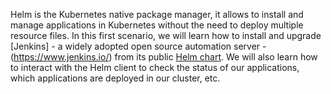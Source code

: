 Helm is the Kubernetes native package manager, it allows to install and manage applications in Kubernetes without the need to deploy multiple resource files. In this first scenario, we will learn how to install and upgrade [Jenkins] - a widely adopted open source automation server - (https://www.jenkins.io/) from its public [Helm chart](https://github.com/jenkinsci/helm-charts/tree/main/charts/jenkins). We will also learn how to interact with the Helm client to check the status of our applications, which applications are deployed in our cluster, etc.
